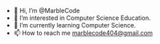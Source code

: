 - 👋 Hi, I’m @MarbleCode
- 👀 I’m interested in Computer Science Education.
- 🌱 I’m currently learning Computer Science.
- 📫 How to reach me  marblecode404@gmail.com

<!---
MarbleCode/MarbleCode is a ✨ special ✨ repository because its `README.md` (this file) appears on your GitHub profile.
You can click the Preview link to take a look at your changes.
--->
